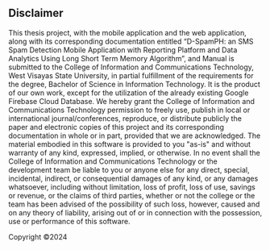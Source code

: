 ## Disclaimer

This thesis project, with the mobile application and the web application, along with its corresponding documentation entitled “D-SpamPH: an SMS Spam Detection Mobile Application with Reporting Platform and Data Analytics Using Long Short Term Memory Algorithm”, and Manual is submitted to the College of Information and Communications Technology, West Visayas State University, in partial fulfillment of the requirements for the degree, Bachelor of Science in Information Technology. It is the product of our own work, except for the utilization of the already existing Google Firebase Cloud Database. 
We hereby grant the College of Information and Communications Technology permission to freely use, publish in local or international journal/conferences, reproduce, or distribute publicly the paper and electronic copies of this project and its corresponding documentation in whole or in part, provided that we are acknowledged.
The material embodied in this software is provided to you "as-is" and without warranty of any kind, expressed, implied, or otherwise. In no event shall the College of Information and Communications Technology or the development team be liable to you or anyone else for any direct, special, incidental, indirect, or consequential damages of any kind, or any damages whatsoever, including without limitation, loss of profit, loss of use, savings or revenue, or the claims of third parties, whether or not the college or the team has been advised of the possibility of such loss, however, caused and on any theory of liability, arising out of or in connection with the possession, use or performance of this software.

Copyright ©2024

